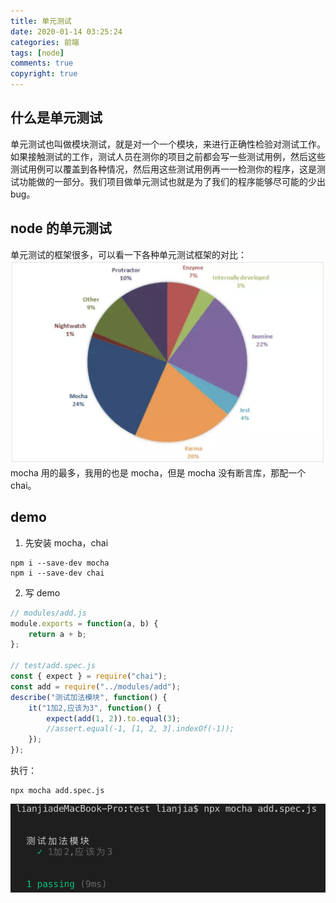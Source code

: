 ```yaml
---
title: 单元测试
date: 2020-01-14 03:25:24
categories: 前端
tags: [node]
comments: true
copyright: true
---
```


## 什么是单元测试

单元测试也叫做模块测试，就是对一个一个模块，来进行正确性检验对测试工作。如果接触测试的工作，测试人员在测你的项目之前都会写一些测试用例，然后这些测试用例可以覆盖到各种情况，然后用这些测试用例再一一检测你的程序，这是测<!--more-->试功能做的一部分。我们项目做单元测试也就是为了我们的程序能够尽可能的少出 bug。

## node 的单元测试

单元测试的框架很多，可以看一下各种单元测试框架的对比：
![](/images/test01.png)
mocha 用的最多，我用的也是 mocha，但是 mocha 没有断言库，那配一个 chai。

## demo

1. 先安装 mocha，chai

```
npm i --save-dev mocha
npm i --save-dev chai
```

2. 写 demo

```js
// modules/add.js
module.exports = function(a, b) {
    return a + b;
};

// test/add.spec.js
const { expect } = require("chai");
const add = require("../modules/add");
describe("测试加法模块", function() {
    it("1加2,应该为3", function() {
        expect(add(1, 2)).to.equal(3);
        //assert.equal(-1, [1, 2, 3].indexOf(-1));
    });
});
```

执行：

```
npx mocha add.spec.js
```

![](/images/test02.png)
